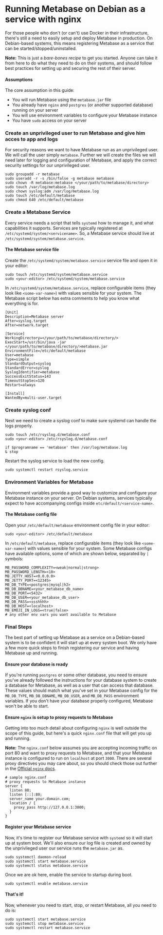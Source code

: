 # Running Metabase on Debian as a service with nginx

For those people who don't (or can't) use Docker in their infrastructure, there's still a need to easily setup and deploy Metabase in production. On Debian-based systems, this means registering Metabase as a service that can be started/stopped/uninstalled.

**Note:** This is just a *bare-bones recipe* to get you started. Anyone can take it from here to do what they need to do on their systems, and should follow best practices for setting up and securing the rest of their server.

#### Assumptions

The core assumption in this guide:

* You will run Metabase using the `metabase.jar` file
* You already have `nginx` and `postgres` (or another supported database) running on your server
* You will use environment variables to configure your Metabase instance
* You have `sudo` access on your server

### Create an unprivileged user to run Metabase and give him acces to app and logs

For security reasons we want to have Metabase run as an unprivileged user. We will call the user simply `metabase`. Further we will create the files we will need later for logging and configuration of Metabase, and apply the correct security settings for our unprivileged user.

```
sudo groupadd -r metabase
sudo useradd -r -s /bin/false -g metabase metabase
sudo chown -R metabase:metabase </your/path/to/metabase/directory>
sudo touch /var/log/metabase.log
sudo chown syslog:adm /var/log/metabase.log
sudo touch /etc/default/metabase
sudo chmod 640 /etc/default/metabase
```
### Create a Metabase Service

Every service needs a script that tells `systemd` how to manage it, and what capabilities it supports. Services are typically registered at `/etc/systemd/system/<servicename>`. So, a Metabase service should live at `/etc/systemd/system/metabase.service`.

#### The Metabase service file

Create the `/etc/systemd/system/metabase.service` service file and open it in your editor:

```
sudo touch /etc/systemd/system/metabase.service
sudo <your-editor> /etc/systemd/system/metabase.service
```

In `/etc/systemd/system/metabase.service`, replace configurable items (they look like `<some-var-name>`) with values sensible for your system. The Metabase script below has extra comments to help you know what everything is for.

```
[Unit]
Description=Metabase server
After=syslog.target
After=network.target
 
[Service]
WorkingDirectory=</your/path/to/metabase/directory/>
ExecStart=/usr/bin/java -jar </your/path/to/metabase/directory/>metabase.jar
EnvironmentFile=/etc/default/metabase
User=metabase
Type=simple
StandardOutput=syslog
StandardError=syslog
SyslogIdentifier=metabase
SuccessExitStatus=143
TimeoutStopSec=120
Restart=always
  
[Install]
WantedBy=multi-user.target
```

### Create syslog conf

Next we need to create a syslog conf to make sure systemd can handle the logs properly.

```
sudo touch /etc/rsyslog.d/metabase.conf
sudo <your-editor> /etc/rsyslog.d/metabase.conf
    
if $programname == 'metabase' then /var/log/metabase.log
& stop
```

Restart the syslog service to load the new config.

```
sudo systemctl restart rsyslog.service
```

### Environment Variables for Metabase

Environment variables provide a good way to customize and configure your Metabase instance on your server. On Debian systems, services typically expect to have accompanying configs inside `etc/default/<service-name>`.

#### The Metabase config file

Open your `/etc/default/metabase` environment config file in your editor:

```
sudo <your-editor> /etc/default/metabase
```

In `/etc/default/metabase`, replace configurable items (they look like `<some-var-name>`) with values sensible for your system. Some Metabase configs have available options, some of which are shown below, separated by `|` symbols:

```
MB_PASSWORD_COMPLEXITY=<weak|normal|strong>
MB_PASSWORD_LENGTH=<10>
MB_JETTY_HOST=<0.0.0.0>
MB_JETTY_PORT=<12345>
MB_DB_TYPE=<postgres|mysql|h2>
MB_DB_DBNAME=<your_metabase_db_name>
MB_DB_PORT=<5432>
MB_DB_USER=<your_metabase_db_user>
MB_DB_PASS=<ssshhhh>
MB_DB_HOST=<localhost>
MB_EMOJI_IN_LOGS=<true|false>
# any other env vars you want available to Metabase
```
### Final Steps

The best part of setting up Metabase as a service on a Debian-based system is to be confident it will start up at every system boot. We only have a few more quick steps to finish registering our service and having Metabase up and running.

#### Ensure your database is ready

If you're running `postgres` or some other database, you need to ensure you've already followed the instructions for your database system to create a database for Metabase, as well as a user that can access that database. These values should match what you've set in your Metabase config for the `MB_DB_TYPE`, `MB_DB_DBNAME`, `MB_DB_USER`, and `MB_DB_PASS` environment variables. If you don't have your database properly configured, Metabase won't be able to start.

#### Ensure `nginx` is setup to proxy requests to Metabase

Getting into too much detail about configuring `nginx` is well outside the scope of this guide, but here's a quick `nginx.conf` file that will get you up and running.

**Note:** The `nginx.conf` below assumes you are accepting incoming traffic on port 80 and want to proxy requests to Metabase, and that your Metabase instance is configured to run on `localhost` at port `3000`. There are several proxy directives you may care about, so you should check those out further in the [Official `nginx` docs](https://nginx.org/en/docs/).

```
# sample nginx.conf
# proxy requests to Metabase instance
server {
  listen 80;
  listen [::]:80;
  server_name your.domain.com;
  location / {
    proxy_pass http://127.0.0.1:3000;
  }
}
```
#### Register your Metabase service

Now, it's time to register our Metabase service with `systemd` so it will start up at system boot. We'll also ensure our log file is created and owned by the unprivileged user our service runs the `metabase.jar` as.

```
sudo systemctl daemon-reload
sudo systemctl start metabase.service
sudo systemctl status metabase.service
````

Once we are ok here, enable the service to startup during boot.

```
sudo systemctl enable metabase.service
````

#### That's it!

Now, whenever you need to start, stop, or restart Metabase, all you need to do is:

```
sudo systemctl start metabase.service
sudo systemctl stop metabase.service
sudo systemctl restart metabase.service
```

